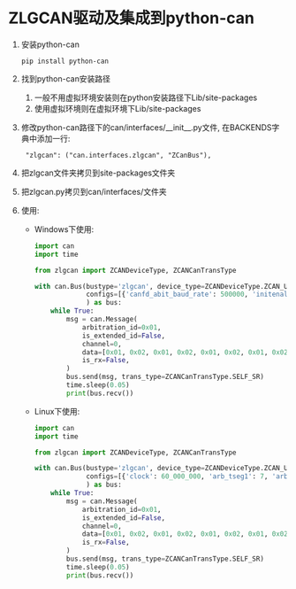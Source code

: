 # ZLGCAN驱动及集成到python-can

1. 安装python-can

    ```shell
    pip install python-can
    ```

2. 找到python-can安装路径

   1. 一般不用虚拟环境安装则在python安装路径下Lib/site-packages
   2. 使用虚拟环境则在虚拟环境下Lib/site-packages

3. 修改python-can路径下的can/interfaces/\_\_init__.py文件, 在BACKENDS字典中添加一行:

   ```
   	"zlgcan": ("can.interfaces.zlgcan", "ZCanBus"),
   ```

4. 把zlgcan文件夹拷贝到site-packages文件夹

5. 把zlgcan.py拷贝到can/interfaces/文件夹

6. 使用:

   - Windows下使用:

     ```python
     import can
     import time
     
     from zlgcan import ZCANDeviceType, ZCANCanTransType
     
     with can.Bus(bustype='zlgcan', device_type=ZCANDeviceType.ZCAN_USBCANFD_200U,
                  configs=[{'canfd_abit_baud_rate': 500000, 'initenal_resistance': 1}]  # 1通道配置
                  ) as bus:
         while True:
             msg = can.Message(
                 arbitration_id=0x01,
                 is_extended_id=False,
                 channel=0,
                 data=[0x01, 0x02, 0x01, 0x02, 0x01, 0x02, 0x01, 0x02, ],
                 is_rx=False,
             )
             bus.send(msg, trans_type=ZCANCanTransType.SELF_SR)
             time.sleep(0.05)
             print(bus.recv())
     ```

   - Linux下使用:

     ```python
     import can
     import time
     
     from zlgcan import ZCANDeviceType, ZCANCanTransType
     
     with can.Bus(bustype='zlgcan', device_type=ZCANDeviceType.ZCAN_USBCANFD_200U,
                  configs=[{'clock': 60_000_000, 'arb_tseg1': 7, 'arb_tseg2': 0, 'arb_brp': 11, 'arb_sjw': 0}]  # 1通道配置
                  ) as bus:
         while True:
             msg = can.Message(
                 arbitration_id=0x01,
                 is_extended_id=False,
                 channel=0,
                 data=[0x01, 0x02, 0x01, 0x02, 0x01, 0x02, 0x01, 0x02, ],
                 is_rx=False,
             )
             bus.send(msg, trans_type=ZCANCanTransType.SELF_SR)
             time.sleep(0.05)
             print(bus.recv())
     ```

     

